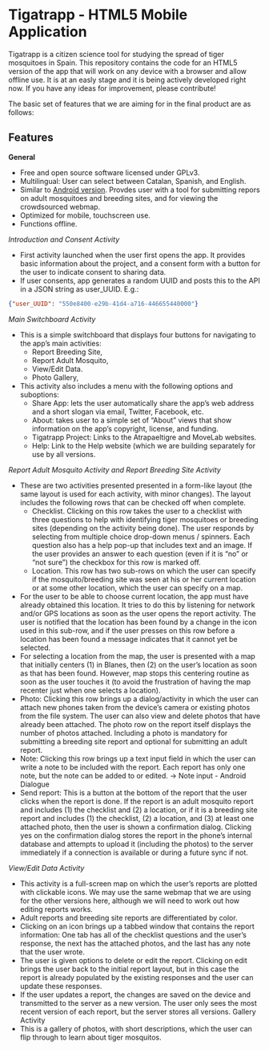 Tigatrapp - HTML5 Mobile Application
=====================================

Tigatrapp is a citizen science tool for studying the spread of tiger mosquitoes in Spain. This repository contains the code for an HTML5 version of the app that will work on any device with a browser and allow offline use. It is at an easly stage and it is being actively developed right now. If you have any ideas for improvement, please contribute!

The basic set of features that we are aiming for in the final product are as follows:


Features
-----------------

**General**

* Free and open source software licensed under GPLv3.
* Multilingual: User can select between Catalan, Spanish, and
English.
* Similar to [Android version](https://play.google.com/store/apps/details?id=ceab.movelab.tigerapp). Provdes user with a tool for submitting repors on adult mosquitoes and breeding sites, and for viewing the crowdsourced webmap.
* Optimized for mobile, touchscreen use.
* Functions offline.

_Introduction and Consent Activity_

* First activity launched when the user first opens the app. It
provides basic information about the project, and a consent form with a button
for the user to indicate consent to sharing data. 
* If user consents, app generates a random UUID and posts this to the API in a JSON string as user_UUID. E.g.:
```JSON
{"user_UUID": "550e8400-e29b-41d4-a716-446655440000"}
```

_Main Switchboard Activity_

* This is a simple switchboard that displays four buttons for navigating to the
app’s main activities:
    * Report Breeding Site,
    * Report Adult Mosquito,
    * View/Edit Data.
    * Photo Gallery,
* This activity also includes a menu with the following options and suboptions:
    * Share App: lets the user automatically share the app’s web address
and a short slogan via email, Twitter, Facebook, etc.
    * About: takes user to a simple set of “About” views that show
information on the app’s copyright, license, and funding.
    * Tigatrapp Project: Links to the Atrapaeltigre and MoveLab websites.
    * Help: Link to the Help website (which we are building separately for
use by all versions.

_Report Adult Mosquito Activity and Report Breeding Site Activity_

* These are two activities presented presented in a form-like layout (the same
layout is used for each activity, with minor changes). The layout includes the
following rows that can be checked off when complete.
    * Checklist. Clicking on this row takes the user to a checklist with three
questions to help with identifying tiger mosquitoes or breeding sites
(depending on the activity being done). The user responds by selecting
from multiple choice drop-down menus / spinners. Each question also
has a help pop-up that includes text and an image. If the user provides
an answer to each question (even if it is “no” or “not sure”) the
checkbox for this row is marked off.
    * Location. This row has two sub-rows on which the user can specify if
the mosquito/breeding site was seen at his or her current location or at
some other location, which the user can specify on a map.
* For the user to be able to choose current location, the app must
have already obtained this location. It tries to do this by listening
for network and/or GPS locations as soon as the user opens the
report activity. The user is notified that the location has been
found by a change in the icon used in this sub-row, and if the
user presses on this row before a location has been found a
message indicates that it cannot yet be selected.
* For selecting a location from the map, the user is presented with
a map that initially centers (1) in Blanes, then (2) on the user’s
location as soon as that has been found. However, map stops
this centering routine as soon as the user touches it (to avoid
the frustration of having the map recenter just when one selects
a location).
* Photo: Clicking this row brings up a dialog/activity in which the user can attach
new phones taken from the device’s camera or existing photos from the file
system. The user can also view and delete photos that have already been
attached. The photo row on the report itself displays the number of photos
attached. Including a photo is mandatory for submitting a breeding site report
and optional for submitting an adult report.
* Note: Clicking this row brings up a text input field in which the user can write a
note to be included with the report. Each report has only one note, but the
note can be added to or edited.
→ Note input - Android Dialogue
* Send report: This is a button at the bottom of the report that the user clicks
when the report is done. If the report is an adult mosquito report and includes
(1) the checklist and (2) a location, or if it is a breeding site report and
includes (1) the checklist, (2) a location, and (3) at least one attached photo,
then the user is shown a confirmation dialog. Clicking yes on the confirmation
dialog stores the report in the phone’s internal database and attempts to
upload it (including the photos) to the server immediately if a connection is
available or during a future sync if not.

_View/Edit Data Activity_

* This activity is a full-screen map on which the user’s reports are plotted with
clickable icons. We may use the same webmap that we are using for the other
versions here, although we will need to work out how editing reports works.
* Adult reports and breeding site reports are differentiated by color.
* Clicking on an icon brings up a tabbed window that contains the report
information: One tab has all of the checklist questions and the user’s
response, the next has the attached photos, and the last has any note that the
user wrote.
* The user is given options to delete or edit the report. Clicking on edit brings
the user back to the initial report layout, but in this case the report is already
populated by the existing responses and the user can update these
responses.
* If the user updates a report, the changes are saved on the device and
transmitted to the server as a new version. The user only sees the most
recent version of each report, but the server stores all versions.
Gallery Activity
* This is a gallery of photos, with short descriptions, which the user can flip
through to learn about tiger mosquitos.
